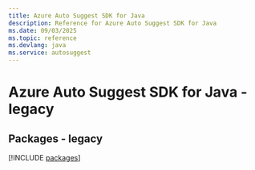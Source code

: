 ```yaml
---
title: Azure Auto Suggest SDK for Java
description: Reference for Azure Auto Suggest SDK for Java
ms.date: 09/03/2025
ms.topic: reference
ms.devlang: java
ms.service: autosuggest
---
```

# Azure Auto Suggest SDK for Java - legacy
## Packages - legacy
[!INCLUDE [packages](auto-suggest-index.md)]